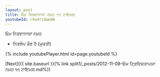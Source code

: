 ```yaml
---
layout: post
title: ਓਮ ਨਿਰਵਾਨਾਯਾ ਨਮਹ ੧੧ ਟਾਇਮਸ
youtubeId: rko4riQww9A
---
```

 
 
 ਓਮ ਨਿਰਵਾਨਾਯਾ ਨਮਹ  
 
 -  ਨਿਰਲੇਪ ਕੌਣ ਹੈ (ਮੁਕਤੀ) 
 
  
 
  
 
 
 
 
 
 


{% include youtubePlayer.html id=page.youtubeId %}
 
[Next]({{ site.baseurl }}{% link  split1/_posts/2012-11-09-ਓਮ ਟ੍ਰਿਵਿਸ਼ਤਾਪਯਾ ਨਮਹ ੧੧ ਟਾਇਮਸ.md%})
 
